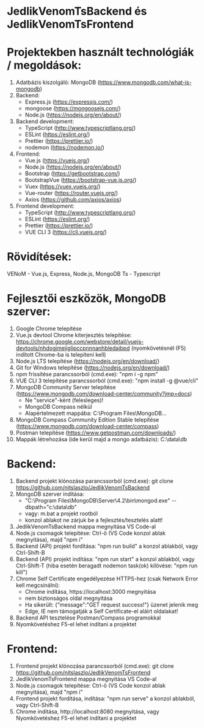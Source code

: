 JedlikVenomTsBackend és JedlikVenomTsFrontend
=============================================

Projektekben használt technológiák / megoldások:
=================================================
1. Adatbázis kiszolgáló: MongoDB (https://www.mongodb.com/what-is-mongodb)
2. Backend:
    - Express.js (https://expressjs.com/)
    - mongoose (https://mongoosejs.com/)
    - Node.js (https://nodejs.org/en/about/)
3. Backend development:
    - TypeScript (http://www.typescriptlang.org/)
    - ESLint (https://eslint.org/)
    - Prettier (https://prettier.io/)
    - nodemon (https://nodemon.io/)
4. Frontend:
    - Vue.js (https://vuejs.org/)
    - Node.js (https://nodejs.org/en/about/)
    - Bootstrap (https://getbootstrap.com/)
    - BootstrapVue (https://bootstrap-vue.js.org/)
    - Vuex (https://vuex.vuejs.org/)
    - Vue-router (https://router.vuejs.org/)
    - Axios (https://github.com/axios/axios)
5. Frontend development:
    - TypeScript (http://www.typescriptlang.org/)
    - ESLint (https://eslint.org/)
    - Prettier (https://prettier.io/)
    - VUE CLI 3 (https://cli.vuejs.org/)

Rövidítések:
============
VENoM - Vue.js, Express, Node.js, MongoDB
Ts - Typescript

Fejlesztői eszközök, MongoDB szerver:
======================================
1. Google Chrome telepítése
2. Vue.js devtool Chrome kiterjesztés telepítése: https://chrome.google.com/webstore/detail/vuejs-devtools/nhdogjmejiglipccpnnnanhbledajbpd
    (nyomkövetésnél (F5) indított Chrome-ba is telepíteni kell)
3. Node.js LTS telepítése (https://nodejs.org/en/download/)
4. Git for Windows telepítése (https://nodejs.org/en/download/)
5. npm frissítése parancssorból (cmd.exe): "npm i -g npm"
6. VUE CLI 3 telepítése parancssorból (cmd.exe): "npm install -g @vue/cli"
7. MongoDB Community Server telepítése (https://www.mongodb.com/download-center/community?jmp=docs)
   - Ne "service"-ként (felesleges)!
   - MongoDB Compass nélkül
   - Alapértelmezett mappába: C:\Program Files\MongoDB\...
8. MongoDB Compass Community Edition Stable telepítése (https://www.mongodb.com/download-center/compass)
9. Postman telepítése (https://www.getpostman.com/downloads/)
10. Mappák létrehozása (ide kerül majd a mongo adatbázis): C:\data\db

Backend:
========
1. Backend projekt klónozása parancssorból (cmd.exe): git clone https://github.com/nitslaszlo/JedlikVenomTsBackend
2. MongoDB szerver indítása:
    - "C:\Program Files\MongoDB\Server\4.2\bin\mongod.exe" --dbpath="c:\data\db"
    - vagy: m.bat a projekt rootból
    - konzol ablakot ne zárjuk be a fejlesztés/tesztelés alatt!
3. JedlikVenomTsBackend mappa megnyitása VS Code-al
4. Node.js csomagok telepítése: Ctrl-ö (VS Code konzol ablak megnyitása), majd "npm i"
5. Backend (API) projekt fordítása: "npm run build" a konzol ablakból, vagy Ctrl-Shift-B
6. Backend (API) projekt indítása: "npm run start" a konzol ablakból, vagy Ctrl-Shift-T (hiba esetén beragadt nodemon task(ok) kilövése: "npm run kill")
7. Chrome Self Certificate engedélyezése HTTPS-hez (csak Network Error kell megcsinálni):
    - Chrome indítása, https://localhost:3000 megnyitása
    - nem biztonságos oldal megnyitása
    - Ha sikerült: {"message":"GET request success!"} üzenet jelenik meg
    - Edge, IE nem támogatják a Self Certificate-el aláírt oldalakat!
8. Backend API tesztelése Postman/Compass programokkal
9. Nyomkövetéshez F5-el lehet indítani a projektet

Frontend:
=========
1. Frontend projekt klónozása parancssorból (cmd.exe): git clone https://github.com/nitslaszlo/JedlikVenomTsFrontend
2. JedlikVenomTsFrontend mappa megnyitása VS Code-al
3. Node.js csomagok telepítése: Ctrl-ö (VS Code konzol ablak megnyitása), majd "npm i"
4. Frontend projekt fordítása, indítása: "npm run serve" a konzol ablakból, vagy Ctrl-Shift-B
5. Chrome indítása, http://localhost:8080 megnyitása, vagy Nyomkövetéshez F5-el lehet indítani a projektet

